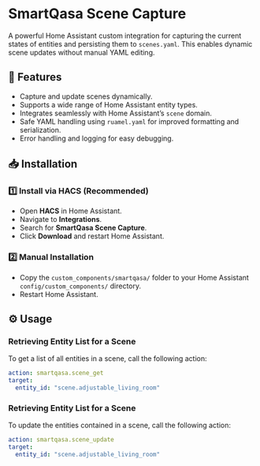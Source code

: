 # SmartQasa Scene Capture

A powerful Home Assistant custom integration for capturing the current states of entities and persisting them to `scenes.yaml`. This enables dynamic scene updates without manual YAML editing.

## 🚀 Features

- Capture and update scenes dynamically.
- Supports a wide range of Home Assistant entity types.
- Integrates seamlessly with Home Assistant’s `scene` domain.
- Safe YAML handling using `ruamel.yaml` for improved formatting and serialization.
- Error handling and logging for easy debugging.

## 📥 Installation

### 1️⃣ Install via HACS (Recommended)

- Open **HACS** in Home Assistant.
- Navigate to **Integrations**.
- Search for **SmartQasa Scene Capture**.
- Click **Download** and restart Home Assistant.

### 2️⃣ Manual Installation

- Copy the `custom_components/smartqasa/` folder to your Home Assistant `config/custom_components/` directory.
- Restart Home Assistant.

## ⚙️ Usage

### Retrieving Entity List for a Scene

To get a list of all entities in a scene, call the following action:

```yaml
action: smartqasa.scene_get
target:
  entity_id: "scene.adjustable_living_room"
```

### Retrieving Entity List for a Scene

To update the entities contained in a scene, call the following action:

```yaml
action: smartqasa.scene_update
target:
  entity_id: "scene.adjustable_living_room"
```
